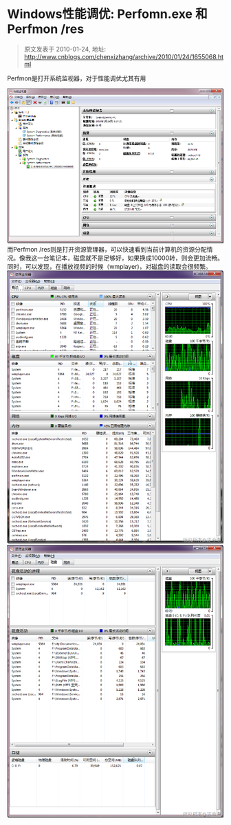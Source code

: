 # Windows性能调优: Perfomn.exe 和Perfmon /res 
> 原文发表于 2010-01-24, 地址: http://www.cnblogs.com/chenxizhang/archive/2010/01/24/1655068.html 


Perfmon是打开系统监视器，对于性能调优尤其有用

 [![image](./images/1655068-image_thumb.png "image")](http://images.cnblogs.com/cnblogs_com/chenxizhang/WindowsLiveWriter/WindowsPerfomn.exePerfmonres_7A27/image_2.png) 而Perfmon /res则是打开资源管理器，可以快速看到当前计算机的资源分配情况。像我这一台笔记本，磁盘就不是足够好，如果换成10000转，则会更加流畅。同时，可以发现，在播放视频的时候（wmplayer)，对磁盘的读取会很频繁。 [![image](./images/1655068-image_thumb_1.png "image")](http://images.cnblogs.com/cnblogs_com/chenxizhang/WindowsLiveWriter/WindowsPerfomn.exePerfmonres_7A27/image_4.png) [![image](./images/1655068-image_thumb_2.png "image")](http://images.cnblogs.com/cnblogs_com/chenxizhang/WindowsLiveWriter/WindowsPerfomn.exePerfmonres_7A27/image_6.png)








